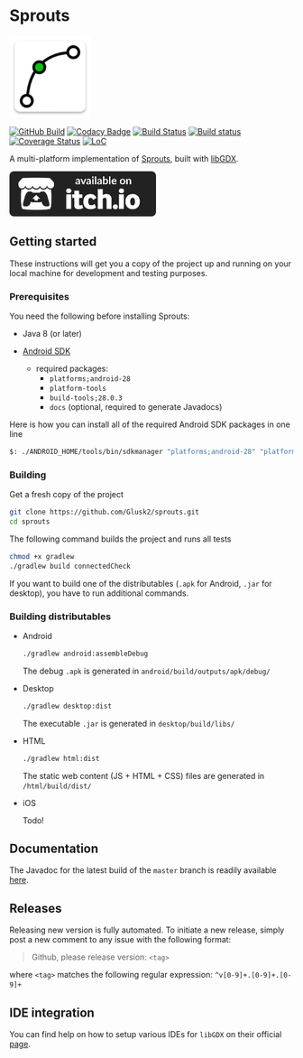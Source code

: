 # Sprouts

![logo](android/res/drawable-xxhdpi/ic_launcher.png)

[![GitHub Build](https://github.com/Glusk/sprouts/actions/workflows/build.yml/badge.svg?branch=master)](https://github.com/Glusk/sprouts/actions/workflows/build.yml)
[![Codacy Badge](https://app.codacy.com/project/badge/Grade/cd11be0d03e64e12995b773e0d555c04)](https://www.codacy.com/gh/Glusk/sprouts/dashboard?utm_source=github.com&amp;utm_medium=referral&amp;utm_content=Glusk/sprouts&amp;utm_campaign=Badge_Grade)
[![Build Status](https://travis-ci.com/Glusk/sprouts.svg?branch=master)](https://travis-ci.com/Glusk/sprouts)
[![Build status](https://ci.appveyor.com/api/projects/status/envq5g9ay0djc65f/branch/master?svg=true)](https://ci.appveyor.com/project/Glusk/sprouts/branch/master)
[![Coverage Status](https://coveralls.io/repos/github/Glusk/sprouts/badge.svg?branch=master)](https://coveralls.io/github/Glusk/sprouts?branch=master)
[![LoC](https://tokei.rs/b1/github/Glusk2/sprouts)](https://github.com/Glusk2/sprouts)

A multi-platform implementation of
[Sprouts](https://en.wikipedia.org/wiki/Sprouts_(game)),
built with [libGDX](https://github.com/libgdx/libgdx).

<a href="https://glusk2.itch.io/sprouts?secret=BNrV8Imal5dSYR1o91YLZLzrJP8">
  <img src="./itchio_logo.svg" height="80">
</a>

## Getting started

These instructions will get you a copy of the project up and running on your
local machine for development and testing purposes.

### Prerequisites

You need the following before installing Sprouts:

-   Java 8 (or later)

-   [Android SDK](https://developer.android.com/studio/#command-tools)
    -   required packages:
        -   `platforms;android-28`
        -   `platform-tools`
        -   `build-tools;28.0.3`
        -   `docs` (optional, required to generate Javadocs)

Here is how you can install all of the required Android SDK packages in one
line

```bash
$: ./ANDROID_HOME/tools/bin/sdkmanager "platforms;android-28" "platform-tools" "build-tools;28.0.3" "docs"
```

### Building

Get a fresh copy of the project

```bash
git clone https://github.com/Glusk2/sprouts.git
cd sprouts
```

The following command builds the project and runs all tests

```bash
chmod +x gradlew
./gradlew build connectedCheck
```

If you want to build one of the distributables (`.apk` for Android, `.jar` for
desktop), you have to run additional commands.

### Building distributables

-   Android

    ```bash
    ./gradlew android:assembleDebug
    ```

    The debug `.apk` is generated in `android/build/outputs/apk/debug/`

-   Desktop

    ```bash
    ./gradlew desktop:dist
    ```

    The executable `.jar` is generated in `desktop/build/libs/`

-   HTML

    ```bash
    ./gradlew html:dist
    ```

    The static web content (JS + HTML + CSS) files are generated in `/html/build/dist/`

-   iOS

    Todo!

## Documentation

The Javadoc for the latest build of the `master` branch is readily available
[here](https://glusk.github.io/sprouts/).

## Releases

Releasing new version is fully automated. To initiate a new release, simply post a
new comment to any issue with the following format: 

>Github, please release version: `<tag>`

where `<tag>` matches the following regular expression: `^v[0-9]+.[0-9]+.[0-9]+`
## IDE integration

You can find help on how to setup various IDEs for `libGDX` on their official
[page](https://libgdx.badlogicgames.com/documentation/gettingstarted/Setting%20Up.html).
